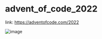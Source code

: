 # advent_of_code_2022
link: https://adventofcode.com/2022

![image](https://user-images.githubusercontent.com/24466519/207753401-83fd00f6-4a8b-414c-b7de-3fc342718309.png)
